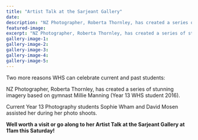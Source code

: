 ```yaml
---
title: "Artist Talk at the Sarjeant Gallery"
date: 
description: "NZ Photographer, Roberta Thornley, has created a series of stunning imagery based on gymnast Millie Manning (Year 13 WHS student 2016)..."
featured-image: 
excerpt: "NZ Photographer, Roberta Thornley, has created a series of stunning imagery based on gymnast Millie Manning (Year 13 WHS student 2016)."
gallery-image-1: 
gallery-image-2: 
gallery-image-3: 
gallery-image-4: 
gallery-image-5: 
---
```


<p>Two more reasons WHS can celebrate current and past students:</p>
<p>NZ Photographer, Roberta Thornley, has created a series of stunning imagery based on gymnast Millie Manning (Year 13 WHS student 2016).</p>
<p>Current Year 13 Photography students Sophie Wham and David Mosen assisted her during her photo shoots.</p>
<div class="text_exposed_show">
<p><strong>Well worth a visit or go along to her Artist Talk at the Sarjeant Gallery at 11am this Saturday!</strong></p>
</div>

